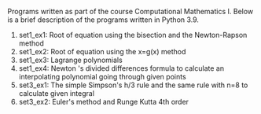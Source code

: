 Programs written as part of the course Computational Mathematics I. Below is a brief description of the programs written in Python 3.9.
1. set1_ex1: Root of equation using the bisection and the Newton-Rapson method
2. set1_ex2: Root of equation using the x=g(x) method
3. set1_ex3: Lagrange polynomials
4. set1_ex4: Newton 's divided differences formula to calculate an interpolating polynomial going through given points
5. set3_ex1: The simple Simpson's h/3 rule and the same rule with n=8 to calculate given integral
6. set3_ex2: Euler's method and Runge Kutta 4th order
